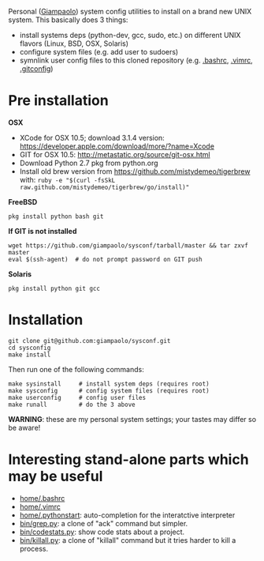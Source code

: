 Personal ([Giampaolo](http://grodola.blogspot.com/p/about.html)) system config
utilities to install on a brand new UNIX system. This basically does 3 things:

* install systems deps (python-dev, gcc, sudo, etc.) on different UNIX flavors
  (Linux, BSD, OSX, Solaris)
* configure system files (e.g. add user to sudoers)
* symnlink user config files to this cloned repository (e.g. [.bashrc](https://github.com/giampaolo/sysconf/blob/master/static/home/.bashrc), [.vimrc](https://github.com/giampaolo/sysconf/blob/master/static/home/.vimrc), [.gitconfig](https://github.com/giampaolo/sysconf/blob/master/static/home/.gitconfig))

Pre installation
================

**OSX**

* XCode for OSX 10.5; download 3.1.4 version: https://developer.apple.com/download/more/?name=Xcode
* GIT for OSX 10.5: http://metastatic.org/source/git-osx.html
* Download Python 2.7 pkg from python.org
* Install old brew version from https://github.com/mistydemeo/tigerbrew with:
  `ruby -e "$(curl -fsSkL raw.github.com/mistydemeo/tigerbrew/go/install)"`

**FreeBSD**

```
pkg install python bash git
```

**If GIT is not installed**

```
wget https://github.com/giampaolo/sysconf/tarball/master && tar zxvf master
eval $(ssh-agent)  # do not prompt password on GIT push
```

**Solaris**

```
pkg install python git gcc
```

Installation
============

```
git clone git@github.com:giampaolo/sysconf.git
cd sysconfig
make install
```

Then run one of the following commands:

```
make sysinstall     # install system deps (requires root)
make sysconfig      # config system files (requires root)
make userconfig     # config user files
make runall         # do the 3 above
```

**WARNING**: these are my personal system settings; your tastes may differ so
be aware!

Interesting stand-alone parts which may be useful
=================================================

* [home/.bashrc](https://github.com/giampaolo/sysconf/blob/master/static/home/.bashrc)
* [home/.vimrc](https://github.com/giampaolo/sysconf/blob/master/static/home/.vimrc)
* [home/.pythonstart](https://github.com/giampaolo/sysconf/blob/master/static/home/.pythonstart): auto-completion for the interatctive interpreter
* [bin/grep.py](https://github.com/giampaolo/sysconf/blob/master/bin/grep.py):
  a clone of "ack" command but simpler.
* [bin/codestats.py](https://github.com/giampaolo/sysconf/blob/master/bin/codestats.py):
  show code stats about a project.
* [bin/killall.py](https://github.com/giampaolo/sysconf/blob/master/bin/killall.py):
  a clone of "killall" command but it tries harder to kill a process.
